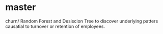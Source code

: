 # master

churn/ Random Forest and Desiscion Tree to discover underlying patters causatial to turnover or retention of employees. 
